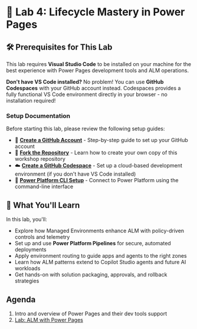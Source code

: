 # 🧪 Lab 4: Lifecycle Mastery in Power Pages

## 🛠️ Prerequisites for This Lab

This lab requires **Visual Studio Code** to be installed on your machine for the best experience with Power Pages development tools and ALM operations.

**Don't have VS Code installed?** No problem! You can use **GitHub Codespaces** with your GitHub account instead. Codespaces provides a fully functional VS Code environment directly in your browser - no installation required!

### Setup Documentation

Before starting this lab, please review the following setup guides:

- 📁 [**Create a GitHub Account**](../../howto/CREATE%20GITHUB.md) - Step-by-step guide to set up your GitHub account
- 🔄 [**Fork the Repository**](../../howto/FORK%20REPO.md) - Learn how to create your own copy of this workshop repository  
- ☁️ [**Create a GitHub Codespace**](../../howto/CREATE%20CODESPACE.md) - Set up a cloud-based development environment (if you don't have VS Code installed)
- 🔌 [**Power Platform CLI Setup**](../../howto/PAC%20CLI.md) - Connect to Power Platform using the command-line interface

## 🎯 What You'll Learn

In this lab, you'll:

- Explore how Managed Environments enhance ALM with policy-driven controls and telemetry
- Set up and use **Power Platform Pipelines** for secure, automated deployments
- Apply environment routing to guide apps and agents to the right zones
- Learn how ALM patterns extend to Copilot Studio agents and future AI workloads
- Get hands-on with solution packaging, approvals, and rollback strategies

## Agenda

1. Intro and overview of Power Pages and their dev tools support
1. [Lab: ALM with Power Pages](./lab/README.md)
